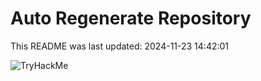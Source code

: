 # Auto Regenerate Repository

This README was last updated: 2024-11-23 14:42:01

 ![TryHackMe](https://tryhackme.com/badge/533634)